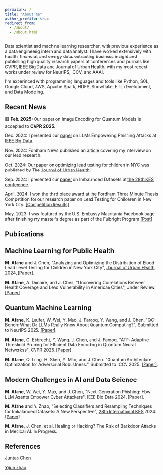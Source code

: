 ```yaml
---
permalink: /
title: "About me"
author_profile: true
redirect_from: 
  - /about/
  - /about.html
---
```



Data scientist and machine learning researcher, with previous experience as a data engineerig intern and data analyst.
I have worked extensively with health, financial, and energy data. extracting business insight and publishing high quality research papers at conferences and journals like CVPR, IEEE Big Data and Journal of Urban Health, with my most recent works under review for NeurIPS, ICCV, and AAAI.

I'm experinced with programming languages and tools like Python, SQL, Google Cloud, AWS, Apache Spark, HDFS, Snowflake, ETL development, and Data Modeling.

Recent News
------

🟥 **Feb. 2025:** Our paper on Image Encoding for Quantum Models is accepted to **CVPR 2025**.

Dec. 2024: I presented our [paper](https://ieeexplore.ieee.org/abstract/document/10825018) on LLMs Empowering Phishing Attacks at [IEEE Big Data](https://www3.cs.stonybrook.edu/~ieeebigdata2024/).

Nov. 2024: Fordham News published an [article](https://now.fordham.edu/science-and-technology/lead-testing-efforts-may-be-missing-kids-in-high-risk-nyc-neighborhoods-study-says/) covering my interview on our lead research.

Oct. 2024: Our paper on optimizing lead testing for children in NYC was published by The [Journal of Urban Health](https://link.springer.com/article/10.1007/s11524-024-00920-5).

Sep. 2024: I presented our [paper](https://www.sciencedirect.com/science/article/pii/S1877050924025845) on Imbalanced Datasets at [the 28th KES conference](http://kes2024.kesinternational.org).

April. 2024: I won the third place award at the Fordham Three Minute Thesis Competition for our research paper on Lead Testing for Childeren in New York City. [[Competition Results]](https://www.fordham.edu/graduate-school-of-arts-and-sciences/student-resources/professional-development/three-minute-thesis-competition/)

May. 2023: I was featured by the U.S. Embassy Mauritania Facebook page after finishing my master's degree as part of the Fulbright Program [[Post]](https://www.facebook.com/usembnouakchott/posts/pfbid028hwuTBcjcYLMGxu725uQggimQyzJDhGNe4ZeKtDMKTjZ9xM9QZKw8RpFEWLoEVgql)

Publications
--------

Machine Learning for Public Health
-----
**M. Afane** and J. Chen, "Analyzing and Optimizing the Distribution of Blood Lead Level Testing for Children in New York City", [Journal of Urban Health](https://link.springer.com/journal/11524) 2024, [[Paper]](https://link.springer.com/article/10.1007/s11524-024-00920-5).

**M. Afane**, A. Donaire, and J. Chen, "Uncovering Correlations Between Health Coverage and Lead Vulnerability in American Cities", Under Review. [[Paper]](https://drive.google.com/file/d/1N1YX3ZjCdg76A6KoiPWsAynJVrrf0wIm/view?usp=sharing)

Quantum Machine Learning
-----
**M. Afane**, K. Laufer, W. Wei, Y. Mao, J. Farooq, Y. Wang, and J. Chen. "QC-Bench: What Do LLMs Really Know About Quantum Computing?", Submitted to NeurIPS 2025. [[Paper]](https://drive.google.com/file/d/1d52lZAt1GvySsGWV8ek1UsfYeJ1I9f5F/view?usp=sharing).

**M. Afane**, G. Ebbrecht, Y. Wang, J. Chen, and J. Farooq. "ATP: Adaptive Threshold Pruning for Efficient Data Encoding in Quantum Neural Networkss", CVPR 2025. [[Paper]](https://arxiv.org/abs/2503.21815)

**M. Afane**, Q. Long, H. Shen, Y. Mao, and J. Chen. "Quantum Architecture Optimization for Adversarial Robustness.", Submitted to ICCV 2025. [[Paper]](https://drive.google.com/file/d/1XGdujNX4xFco2rC0iyT35EXPY5bRO-lM/view?usp=sharing).






Modern Challenges in AI and Data Science
-----

**M. Afane**, W. Wei, Y. Mao, and J. Chen, "Next-Generation Phishing: How LLM Agents Empower Cyber Attackers", [IEEE Big Data](https://www3.cs.stonybrook.edu/~ieeebigdata2024/) 2024. [[Paper]](https://arxiv.org/abs/2411.13874).

**M. Afane** and Y. Zhao, "Selecting Classifiers and Resampling Techniques for Imbalanced Datasets: A New Perspective", [28th International KES](http://kes2024.kesinternational.org) 2024.[[Paper]](https://www.sciencedirect.com/science/article/pii/S1877050924025845).

**M. Afane**, J. Chen, et al. Healing or Hacking? The Risk of Backdoor Attacks in Medical AI. In Progress.


References
------

[Juntao Chen](https://juntaochen1.github.io)

[Yijun Zhao](https://www.fordham.edu/academics/departments/computer-and-information-science/faculty-and-administration/yijun-zhao/)
